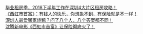   
[毕业租房季，2018下半年工作在深圳4大片区租房攻略！](http://www.dianyue.me/archives/677/ej2vudug90jfkqwo/)  
[《西虹市首富》：有钱人的快乐，你想象不到，有保险就是不一样！](http://www.dianyue.me/archives/110/csa7sv4w5p6smr08/)  
[深圳人最爱哪家烧鹅？问了八个人，八个答案都不同！](http://www.dianyue.me/archives/581/3he68xve4w13bzo4/)  
[沈腾新电影《西虹市首富》让保险彻底火了！](http://www.dianyue.me/archives/679/2egk6ewgxn2jd8m2/)